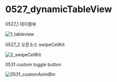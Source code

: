 # 0527_dynamicTableView


0527_1 테이블뷰

 ![1_tableview](https://user-images.githubusercontent.com/73145656/119797115-e9575d00-bf14-11eb-8483-a615869976cd.gif)
 
 
 
 
 
 
 
 
 0527_2 오픈소스 swipeCellKit
 
 ![2_swipeCellKit](https://user-images.githubusercontent.com/73145656/119797185-f6744c00-bf14-11eb-82b1-da7e658cdece.gif)



0531 custom toggle button

![0531_customAnimBtn](https://user-images.githubusercontent.com/73145656/120160379-27b08d00-c231-11eb-8654-0792ca318ca2.gif)
